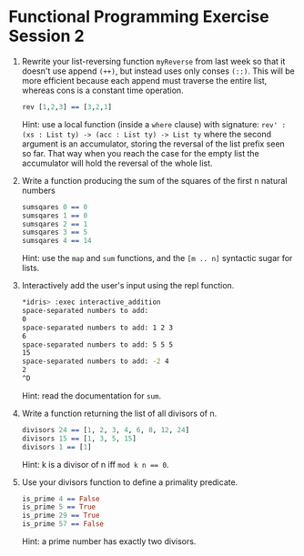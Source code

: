 # Functional Programming Exercise Session 2

 1. Rewrite your list-reversing function `myReverse` from last week so that it
    doesn't use append `(++)`, but instead uses only conses `(::)`.  This
    will be more efficient because each append must traverse the entire
    list, whereas cons is a constant time operation.
    ``` idris
    rev [1,2,3] == [3,2,1]
    ```
    Hint: use a local function (inside a `where` clause) with 
    signature: `rev' : (xs : List ty) -> (acc : List ty) -> List ty` 
    where the second argument is an
    accumulator, storing the reversal of the list prefix seen so far.
    That way when you reach the case for the empty list the accumulator
    will hold the reversal of the whole list.

 2. Write a function producing the sum of the squares of the first n natural numbers
    ``` idris
    sumsqares 0 == 0
    sumsqares 1 == 0
    sumsqares 2 == 1
    sumsqares 3 == 5
    sumsqares 4 == 14
    ```
    Hint: use the `map` and `sum` functions, and the `[m .. n]` syntactic sugar for lists.

 3. Interactively add the user's input using the repl function.
    ``` bash
    *idris> :exec interactive_addition
    space-separated numbers to add:
    0
    space-separated numbers to add: 1 2 3
    6
    space-separated numbers to add: 5 5 5
    15
    space-separated numbers to add: -2 4 
    2
    ^D
    ```
    Hint: read the documentation for `sum`.

 4. Write a function returning the list of all divisors of n.
    ``` idris
    divisors 24 == [1, 2, 3, 4, 6, 8, 12, 24]
    divisors 15 == [1, 3, 5, 15]
    divisors 1 == [1]
    ```
    Hint: k is a divisor of n iff `mod k n == 0`.

 5. Use your divisors function to define a primality predicate.
    ``` idris
    is_prime 4 == False
    is_prime 5 == True
    is_prime 29 == True
    is_prime 57 == False
    ```
    Hint: a prime number has exactly two divisors.
